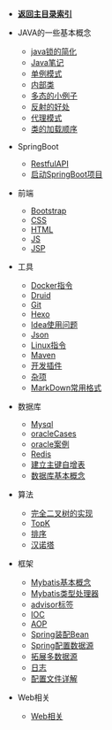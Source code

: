 - [**返回主目录索引**](https://bihanghang.github.io/JavaWebNotes/#/?id=javawebnotes)

- JAVA的一些基本概念

    * [java锁的简化](notes/Java/Java锁的简化)
    * [Java笔记](notes/Java/Java笔记)
    * [单例模式](notes/Java/单例模式)
    * [内部类](notes/Java/内部类)
    * [多态的小例子](notes/Java/Polymorphic)
    * [反射的好处](notes/Java/反射)
    * [代理模式](notes/Java/代理模式)
    * [类的加载顺序](notes/Java/LoadOrder)

- SpringBoot 

    * [RestfulAPI](notes/SpringBoot/RestfulAPI)
    * [启动SpringBoot项目](notes/SpringBoot/启动SpringBoot项目)

- 前端

    * [Bootstrap](notes/前端/Bootstrap)
    * [CSS](notes/前端/CSS)
    * [HTML](notes/前端/HTML)
    * [JS](notes/前端/JS)
    * [JSP](notes/前端/JSP)

- 工具

    * [Docker指令](notes/工具/Docker指令)
    * [Druid](notes/工具/Druid)
    * [Git](notes/工具/Git)
    * [Hexo](notes/工具/Hexo的搭建)
    * [Idea使用问题](notes/工具/Idea使用问题)
    * [Json](notes/工具/Json)
    * [Linux指令](notes/工具/Linux指令)
    * [Maven](notes/工具/Maven)
    * [开发插件](notes/工具/开发插件)
    * [杂项](notes/工具/杂项)
    * [MarkDown常用格式](notes/工具/MarkDown常用格式.md)

- 数据库

    * [Mysql](notes/数据库/Mysql)
    * [oracleCases](notes/数据库/oracleCases)
    * [oracle案例](notes/数据库/oracle案例)
    * [Redis](notes/数据库/Redis)
    * [建立主键自增表](notes/数据库/建立主键自增表)
    * [数据库基本概念](notes/数据库/数据库基本概念)

- 算法

    * [完全二叉树的实现](notes/算法/完全二叉树的实现)
    * [TopK](notes/算法/TopK)
    * [排序](notes/算法/排序)
    * [汉诺塔](notes/算法/汉诺塔)

- 框架

    * [Mybatis基本概念](notes/框架/Mybatis/Mybatis基本概念)
    * [Mybatis类型处理器](notes/框架/Mybatis/Mybatis类型处理器)
    * [advisor标签](notes/框架/Spring/advisor标签)
    * [IOC](notes/框架/Spring/IOC)
    * [AOP](notes/框架/Spring/SpringAOP)
    * [Spring装配Bean](notes/框架/Spring/Spring装配Bean)
    * [Spring配置数据源](notes/框架/Spring/Spring配置数据源)
    * [拓展多数据源](notes/框架/Spring/使用Spring的AbstractRoutingDataSource类来进行拓展多数据源)
    * [日志](notes/框架/Spring/日志)
    * [配置文件详解](notes/框架/Spring/配置文件详解)
    
- Web相关

    * [Web相关](notes/框架/Web相关)